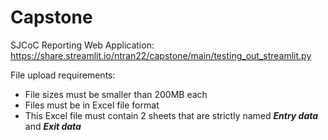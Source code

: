 # Capstone

SJCoC Reporting Web Application: https://share.streamlit.io/ntran22/capstone/main/testing_out_streamlit.py



File upload requirements:
 - File sizes must be smaller than 200MB each
 - Files must be in Excel file format
 - This Excel file must contain 2 sheets that are strictly named ***Entry data*** and ***Exit data***
